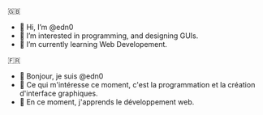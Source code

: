 🇬🇧
- 👋 Hi, I’m @edn0
- 👀 I’m interested in programming, and designing GUIs.
- 🌱 I’m currently learning Web Developement.


🇫🇷
- 👋 Bonjour, je suis @edn0
- 👀 Ce qui m'intéresse ce moment, c'est la programmation et la création d'interface graphiques. 
- 🌱 En ce moment, j'apprends le développement web.
